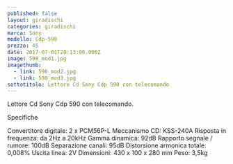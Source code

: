 ```yaml
---
published: false
layout: giradischi
categories: giradischi
marca: Sony
modello: Cdp-590
prezzo: 45
date: 2017-07-01T20:13:08.000Z
image: 590_mod1.jpg
imagethumb:
  - link: 590_mod2.jpg
  - link: 590_mod3.jpg
sottotitolo: Lettore Cd Sony Cdp 590 con telecomando
---
```

Lettore Cd Sony Cdp 590 con telecomando.

Specifiche

Convertitore digitale: 2 x PCM56P-L
Meccanismo CD: KSS-240A
Risposta in frequenza: da 2Hz a 20kHz
Gamma dinamica: 92dB
Rapporto segnale / rumore: 100dB
Separazione canali: 95dB
Distorsione armonica totale: 0,008%
Uscita linea: 2V
Dimensioni: 430 x 100 x 280 mm
Peso: 3,5kg

